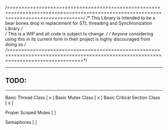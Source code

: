 /*======================================================================================================================================*/
/*  This Library is Intended to be a bear bones drop in replacement for STL threading and Synchronization Library                       */  
/*  This is a WIP and all code is subject to change.																					*/
/*  Anyone considering using this in its current form in their project is highly discouraged from doing so								*/
/*======================================================================================================================================*/


___
## TODO: 
___

Basic Thread Class           [ x ]
Basic Mutex  Class           [ x ]
Basic Critical Section Class [ x ]

Proper Scoped Mutex          [   ]   <br>

Semaphores                   [   ]   <br>